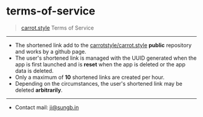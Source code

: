 # terms-of-service

> [carrot.style](https://carrot.style) Terms of Service

---

- The shortened link add to the [carrotstyle/carrot.style](https://github.com/carrotstyle/carrot.style) **public** repository and works by a github page.
- The user's shortened link is managed with the UUID generated when the app is first launched and is **reset** when the app is deleted or the app data is deleted.
- Only a maximum of **10** shortened links are created per hour.
- Depending on the circumstances, the user's shortened link may be deleted **arbitrarily**.

---

- Contact mail: ji@sungb.in
